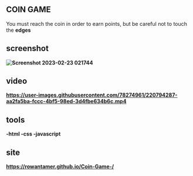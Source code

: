 ## COIN GAME 
You must reach the coin in order to earn points, but be careful not to touch the  <b> edges <b>

## screenshot
![Screenshot 2023-02-23 021744](https://user-images.githubusercontent.com/78274961/220794227-9c88b8c0-f9d6-4462-8d22-38209ad7ab04.jpg)

## video

https://user-images.githubusercontent.com/78274961/220794287-aa2fa5ba-fccc-4bf5-98ed-3d4fbe634b6c.mp4

## tools
-html
-css
-javascript


## site 
https://rowantamer.github.io/Coin-Game-/
